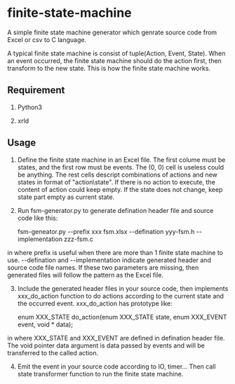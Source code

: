 # finite-state-machine

A simple finite state machine generator which genrate source code from
Excel or csv to C language.

A typical finite state machine is consist of tuple(Action, Event,
State). When an event occurred, the finite state machine should do the
action first, then transform to the new state. This is how the finite
state machine works.

## Requirement

1. Python3

2. xrld

## Usage

1. Define the finite state machine in an Excel file. The first colume
must be states, and the first row must be events. The (0, 0) cell is
useless could be anything. The rest cells descript combinations of
actions and new states in format of "action\state". If there is no
action to execute, the content of action could keep empty. If the
state does not change, keep state part empty as current state.

2. Run fsm-generator.py to generate defination header file and source
code like this:

    fsm-geneator.py --prefix xxx fsm.xlsx --defination yyy-fsm.h --implementation zzz-fsm.c

in where prefix is useful when there are more than 1 finite state
machine to use. --defination and --implementation indicate generated
header and source code file names. If these two parameters are
missing, then generated files will follow the pattern as the Excel
file.

3. Include the generated header files in your source code, then
implements xxx_do_action function to do actions according to the
current state and the occurred event. xxx_do_action has prototype
like:

   enum XXX_STATE do_action(enum XXX_STATE state, enum XXX_EVENT event, void * data);

in where XXX_STATE and XXX_EVENT are defined in defination header
file. The void pointer data argument is data passed by events and will
be transferred to the called action.

4. Emit the event in your source code according to IO, timer... Then
call state transformer function to run the finite state machine.
